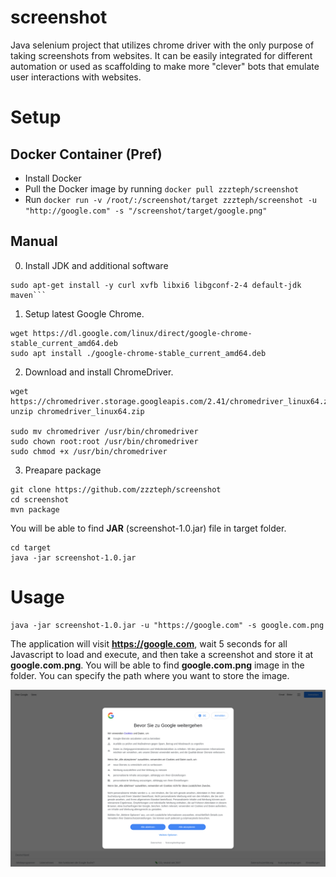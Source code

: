 # screenshot

Java selenium project that utilizes chrome driver with the only purpose of taking screenshots from websites. It can be easily integrated for different automation or used as scaffolding to make more "clever" bots that emulate user interactions with websites.

# Setup


## Docker Container (Pref)


- Install Docker
- Pull the Docker image by running ```docker pull zzzteph/screenshot```
- Run ```docker run -v /root/:/screenshot/target zzzteph/screenshot -u "http://google.com" -s "/screenshot/target/google.png"```



## Manual

0. Install JDK and additional software

```
sudo apt-get install -y curl xvfb libxi6 libgconf-2-4 default-jdk maven```
```



1. Setup latest Google Chrome.
```
wget https://dl.google.com/linux/direct/google-chrome-stable_current_amd64.deb
sudo apt install ./google-chrome-stable_current_amd64.deb
```

2. Download and install ChromeDriver.
```
wget https://chromedriver.storage.googleapis.com/2.41/chromedriver_linux64.zip
unzip chromedriver_linux64.zip

sudo mv chromedriver /usr/bin/chromedriver
sudo chown root:root /usr/bin/chromedriver
sudo chmod +x /usr/bin/chromedriver
```

3. Preapare package 


```
git clone https://github.com/zzzteph/screenshot
cd screenshot
mvn package
```

You will be able to find **JAR** (screenshot-1.0.jar) file in target folder.

```
cd target
java -jar screenshot-1.0.jar

```


# Usage


```
java -jar screenshot-1.0.jar -u "https://google.com" -s google.com.png
```

The application will visit **https://google.com**, wait 5 seconds for all Javascript to load and execute, and then take a screenshot and store it at **google.com.png**.
You will be able to find **google.com.png** image in the folder. You can specify the path where you want to store the image.


<p align="center">
  <img src="https://github.com/zzzteph/screenshot/blob/main/google.com.png?raw=true">
</p>





